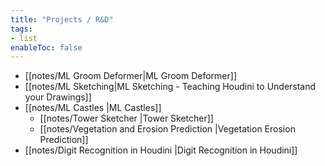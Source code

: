 ```yaml
---
title: "Projects / R&D"
tags:
- list
enableToc: false
---
```

- [[notes/ML Groom Deformer|ML Groom Deformer]]
- [[notes/ML Sketching|ML Sketching - Teaching Houdini to Understand your Drawings]]
- [[notes/ML Castles |ML  Castles]]
	- [[notes/Tower Sketcher |Tower Sketcher]]
	- [[notes/Vegetation and Erosion Prediction |Vegetation Erosion Prediction]]
- [[notes/Digit Recognition in Houdini |Digit Recognition in Houdini]]